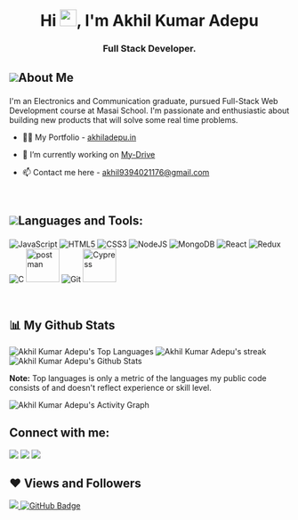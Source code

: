 <h1 align="center">Hi <img src="https://raw.githubusercontent.com/MartinHeinz/MartinHeinz/master/wave.gif" width="30px">, I'm Akhil Kumar Adepu</h1>
<h3 align="center">Full Stack Developer.</h3>


## <p style="display:flex; align-items: center"> <img src="https://img.icons8.com/color/48/000000/user-male-circle--v2.png"/> About Me </p> 
<p>
I'm an Electronics and Communication graduate, pursued Full-Stack Web Development course at Masai School. 
I'm passionate and enthusiastic about building new products that will solve some real time problems.
</p>

- 👨‍💻 My Portfolio - [akhiladepu.in](https://akhiladepu.in/)

- 🔭 I’m currently working on [My-Drive](https://github.com/masai14/masai-drive)

- 📫 Contact me here - <a href="mailto:akhil9394021176@gmail.com" alt="#">akhil9394021176@gmail.com</a>

<br/>

## <p style="display:flex; align-items: center"> <img src="https://img.icons8.com/color/48/000000/source-code.png"/> Languages and Tools:</p> 

<span><p align="left">
  <img src="https://img.icons8.com/color/60/000000/javascript--v1.png" alt="JavaScript"/>
  <img src="https://img.icons8.com/color/60/000000/html-5--v1.png" alt="HTML5"/>
  <img src="https://img.icons8.com/color/60/000000/css3.png" alt="CSS3"/>
  <img src="https://img.icons8.com/color/60/000000/nodejs.png" alt="NodeJS"/>
  <img src="https://img.icons8.com/color/60/000000/mongodb.png" alt="MongoDB"/>
  <img src="https://img.icons8.com/color/60/000000/react-native.png" alt="React"/>
  <img src="https://img.icons8.com/color/60/000000/redux.png" alt="Redux"/>
  <img src="https://img.icons8.com/color/60/000000/c-programming.png" alt="C"/>
  <img src="https://www.vectorlogo.zone/logos/getpostman/getpostman-icon.svg" alt="postman" width="60" height="60"/>
  <img src="https://img.icons8.com/color/60/000000/git.png" alt="Git"/>
  <img src="https://user-images.githubusercontent.com/81949743/160779117-477e2594-f5e0-4811-9118-866432fb9557.svg" style="width:60px; height:60px" alt="Cypress"/>
</p></span>
<br/>


## 📊 My Github Stats

<img alt="Akhil Kumar Adepu's Top Languages" src="https://github-readme-stats.vercel.app/api/top-langs/?username=akhiladepu&langs_count=8&count_private=true&layout=compact&theme=react&hide_border=true&bg_color=0D1117" />

<img title="🔥 Get streak stats for your profile at git.io/streak-stats" alt="Akhil Kumar Adepu's streak" src="https://github-readme-streak-stats.herokuapp.com/?user=akhiladepu&theme=black-ice&hide_border=true&stroke=0000&background=060A0CD0"/>

<img alt="Akhil Kumar Adepu's Github Stats" src="https://github-readme-stats.vercel.app/api?username=akhiladepu&show_icons=true&count_private=true&theme=react&hide_border=true&bg_color=0D1117" />

<b>Note:</b> Top languages is only a metric of the languages my public code consists of and doesn't reflect experience or skill level.
<br/>

<img alt="Akhil Kumar Adepu's Activity Graph" src="https://activity-graph.herokuapp.com/graph?username=akhiladepu&bg_color=0D1117&color=5BCDEC&line=5BCDEC&point=FFFFFF&hide_border=true" />
<br/>

## Connect with me:
<p align="left">

<a href = "mailto:akhil9394021176@gmail.com"><img src="https://img.icons8.com/fluent/42/000000/gmail.png"/></a>
<a href = "https://www.linkedin.com/in/akhil-kumar-adepu/"><img src="https://img.icons8.com/fluent/42/000000/linkedin.png"/></a>
<a href = "https://twitter.com/akhiladepu0"><img src="https://img.icons8.com/fluent/42/000000/twitter.png"/></a>

</p>

## ❤ Views and Followers
<a href="https://github.com/Meghna-DAS/github-profile-views-counter">
    <img src="https://komarev.com/ghpvc/?username=akhiladepu">
</a>
<a href="https://github.com/akhiladepu?tab=followers"><img src="https://img.shields.io/github/followers/akhiladepu?label=Followers&style=social" alt="GitHub Badge"></a>

<!-- ### Hi, 👋 I'm Akhil Kumar Adepu. I belong to Korutla, Telangana.



I'm an Electronics and Communication graduate, now pursuing Full-Stack Web Development course at Masai School. I'm passionate and enthusiastic about building new products that will solve some real time problems.

## Specialized in following Tech Stacks
<span><p align="center">
  <img src="https://img.icons8.com/color/48/000000/javascript--v1.png" alt="JavaScript"/>
  <img src="https://img.icons8.com/color/48/000000/html-5--v1.png" alt="HTML5"/>
  <img src="https://img.icons8.com/color/48/000000/css3.png" alt="CSS3"/>
  <img src="https://img.icons8.com/color/48/000000/nodejs.png" alt="NodeJS"/>
  <img src="https://img.icons8.com/color/48/000000/mongodb.png" alt="MongoDB"/>
  <img src="https://img.icons8.com/color/48/000000/react-native.png" alt="React"/>
  <img src="https://img.icons8.com/color/48/000000/redux.png" alt="Redux"/>
  <img src="https://img.icons8.com/color/48/000000/c-programming.png" alt="C"/>
  <img src="https://www.vectorlogo.zone/logos/getpostman/getpostman-icon.svg" alt="postman" width="48" height="48"/>
  <img src="https://img.icons8.com/color/48/000000/git.png" alt="Git"/>
  <img src="https://user-images.githubusercontent.com/81949743/160779117-477e2594-f5e0-4811-9118-866432fb9557.svg" style="width:48px; height:48px" alt="Cypress"/>
</p></span>

## Reach me at:
(akhil9394021176@gmail.com)

## Connect with me:
(https://www.linkedin.com/in/akhil-kumar-adepu-a72b9616a/)

## Git
[![Akhil's github activity graph](https://activity-graph.herokuapp.com/graph?username=akhiladepu)]
 -->
